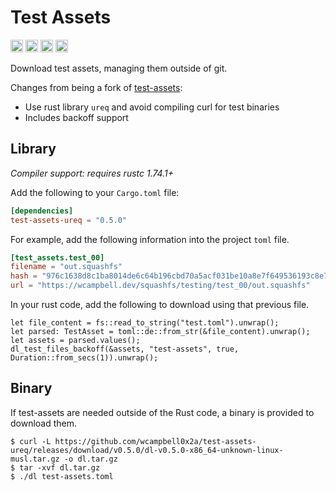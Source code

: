 # Test Assets 

[<img alt="github" src="https://img.shields.io/badge/github-wcampbell0x2a/test_assets_ureq-8da0cb?style=for-the-badge&labelColor=555555&logo=github" height="20">](https://github.com/wcampbell0x2a/test-assets-ureq)
[<img alt="crates.io" src="https://img.shields.io/crates/v/test-assets-ureq.svg?style=for-the-badge&color=fc8d62&logo=rust" height="20">](https://crates.io/crates/test-assets-ureq)
[<img alt="docs.rs" src="https://img.shields.io/badge/docs.rs-test_assets_ureq-66c2a5?style=for-the-badge&labelColor=555555&logo=docs.rs" height="20">](https://docs.rs/test-assets-ureq)
[<img alt="build status" src="https://img.shields.io/github/actions/workflow/status/wcampbell0x2a/test-assets-ureq/main.yml?branch=master&style=for-the-badge" height="20">](https://github.com/wcampbell0x2a/test-assets-ureq/actions?query=branch%3Amaster)

Download test assets, managing them outside of git.

Changes from being a fork of [test-assets](https://github.com/est31/test-assets):
* Use rust library `ureq` and avoid compiling curl for test binaries
* Includes backoff support

## Library
*Compiler support: requires rustc 1.74.1+*

Add the following to your `Cargo.toml` file:
```toml
[dependencies]
test-assets-ureq = "0.5.0"
```

For example, add the following information into the project `toml` file.
```toml
[test_assets.test_00]
filename = "out.squashfs"
hash = "976c1638d8c1ba8014de6c64b196cbd70a5acf031be10a8e7f649536193c8e78"
url = "https://wcampbell.dev/squashfs/testing/test_00/out.squashfs"
```

In your rust code, add the following to download using that previous file.
```rust,no_run
let file_content = fs::read_to_string("test.toml").unwrap();
let parsed: TestAsset = toml::de::from_str(&file_content).unwrap();
let assets = parsed.values();
dl_test_files_backoff(&assets, "test-assets", true, Duration::from_secs(1)).unwrap();
```

## Binary
If test-assets are needed outside of the Rust code, a binary is provided to download them.
```console
$ curl -L https://github.com/wcampbell0x2a/test-assets-ureq/releases/download/v0.5.0/dl-v0.5.0-x86_64-unknown-linux-musl.tar.gz -o dl.tar.gz
$ tar -xvf dl.tar.gz
$ ./dl test-assets.toml
```
